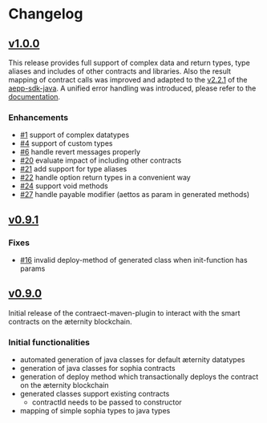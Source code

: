 # Changelog

## [v1.0.0](https://github.com/kryptokrauts/contraect-maven-plugin/releases/tag/v1.0.0)

This release provides full support of complex data and return types, type aliases and includes of other contracts and libraries. Also the result mapping of contract calls was improved and adapted to the [v2.2.1](https://github.com/kryptokrauts/aepp-sdk-java/releases/tag/v2.2.1) of the [aepp-sdk-java](https://github.com/kryptokrauts/aepp-sdk-java). A unified error handling was introduced, please refer to the [documentation](https://kryptokrauts.gitbook.io/contraect-maven-plugin/use-the-plugin/plugin-execution/error-codes).

### Enhancements
- [#1](../../../issues/1) support of complex datatypes
- [#4](../../../issues/4) support of custom types
- [#6](../../../issues/6) handle revert messages properly
- [#20](../../../issues/20) evaluate impact of including other contracts
- [#21](../../../issues/21) add support for type aliases
- [#22](../../../issues/22) handle option return types in a convenient way
- [#24](../../../issues/24) support void methods
- [#27](../../../issues/27) handle payable modifier (aettos as param in generated methods)

## [v0.9.1](https://github.com/kryptokrauts/contraect-maven-plugin/releases/tag/v0.9.1)

### Fixes
- [#16](../../../issues/16) invalid deploy-method of generated class when init-function has params

## [v0.9.0](https://github.com/kryptokrauts/contraect-maven-plugin/releases/tag/v0.9.0)

Initial release of the contraect-maven-plugin to interact with the smart contracts on the æternity blockchain.

### Initial functionalities
- automated generation of java classes for default æternity datatypes
- generation of java classes for sophia contracts
- generation of deploy method which transactionally deploys the contract on the æternity blockchain
- generated classes support existing contracts
   - contractId needs to be passed to constructor
- mapping of simple sophia types to java types